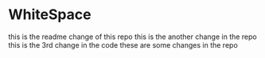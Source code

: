 # WhiteSpace
this is the readme change of this repo
this is the another change in the repo
this is the 3rd change in the code
these are some changes in the repo



